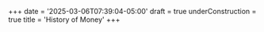 +++
date = '2025-03-06T07:39:04-05:00'
draft = true
underConstruction = true
title = 'History of Money'
+++

